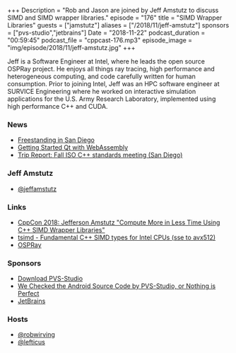 +++
Description = "Rob and Jason are joined by Jeff Amstutz to discuss SIMD and SIMD wrapper libraries."
episode = "176"
title = "SIMD Wrapper Libraries"
guests = ["jamstutz"]
aliases = ["/2018/11/jeff-amstutz"]
sponsors = ["pvs-studio","jetbrains"]
Date = "2018-11-22"
podcast_duration = "00:59:45"
podcast_file = "cppcast-176.mp3"
episode_image = "img/episode/2018/11/jeff-amstutz.jpg"
+++

Jeff is a Software Engineer at Intel, where he leads the open source OSPRay project. He enjoys all things ray tracing, high performance and heterogeneous computing, and code carefully written for human consumption. Prior to joining Intel, Jeff was an HPC software engineer at SURVICE Engineering where he worked on interactive simulation applications for the U.S. Army Research Laboratory, implemented using high performance C++ and CUDA.

### News ###

 - [Freestanding in San Diego](https://old.reddit.com/r/cpp/comments/9xr4b5/trip_report_freestanding_in_san_diego/)
 - [Getting Started Qt with WebAssembly](http://blog.qt.io/blog/2018/11/19/getting-started-qt-webassembly/)
 - [Trip Report: Fall ISO C++ standards meeting (San Diego)](https://herbsutter.com/2018/11/13/trip-report-fall-iso-c-standards-meeting-san-diego/)

### Jeff Amstutz ###

 - [@jeffamstutz](https://twitter.com/jeffamstutz)

### Links ###

 - [CppCon 2018: Jefferson Amstutz "Compute More in Less Time Using C++ SIMD Wrapper Libraries"](https://www.youtube.com/watch?v=8khWb-Bhhvs)
 - [tsimd - Fundamental C++ SIMD types for Intel CPUs (sse to avx512)](https://github.com/ospray/tsimd)
 - [OSPRay](http://www.ospray.org/)

### Sponsors ###

- [Download PVS-Studio](https://www.viva64.com/en/pvs-studio-download/)
- [We Checked the Android Source Code by PVS-Studio, or Nothing is Perfect](https://www.viva64.com/en/b/0579/)
- [JetBrains](https://www.jetbrains.com/cpp/?utm_source=cppcast&utm_medium=podcast&utm_content=cppcast-podcast&utm_campaign=cpp)

### Hosts ###

- [@robwirving](https://twitter.com/robwirving)
- [@lefticus](https://twitter.com/lefticus)

